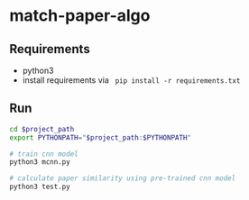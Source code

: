 # match-paper-algo

## Requirements
- python3
- install requirements via ```
pip install -r requirements.txt``` 

## Run
```bash
cd $project_path
export PYTHONPATH="$project_path:$PYTHONPATH"

# train cnn model
python3 mcnn.py

# calculate paper similarity using pre-trained cnn model
python3 test.py
```
